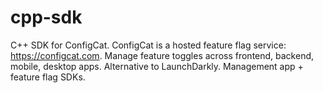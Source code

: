 # cpp-sdk
C++ SDK for ConfigCat. ConfigCat is a hosted feature flag service: https://configcat.com. Manage feature toggles across frontend, backend, mobile, desktop apps. Alternative to LaunchDarkly. Management app + feature flag SDKs.
